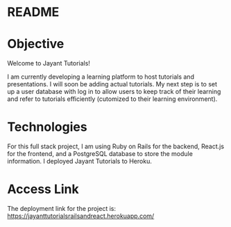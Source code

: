 # README

# Objective
Welcome to Jayant Tutorials!

I am currently developing a learning platform to host tutorials and presentations. I will soon be adding actual tutorials. My next step is to set up a user database with log in to allow users to keep track of their learning and refer to tutorials efficiently (cutomized to their learning environment).

# Technologies
For this full stack project, I am using Ruby on Rails for the backend, React.js for the frontend, and a PostgreSQL database to store the module information. I deployed Jayant Tutorials to Heroku.

# Access Link
The deployment link for the project is: https://jayanttutorialsrailsandreact.herokuapp.com/

